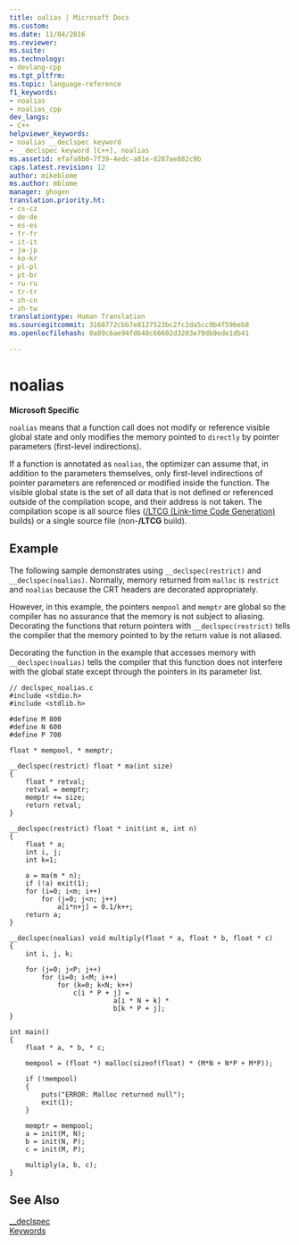 ```yaml
---
title: oalias | Microsoft Docs
ms.custom: 
ms.date: 11/04/2016
ms.reviewer: 
ms.suite: 
ms.technology:
- devlang-cpp
ms.tgt_pltfrm: 
ms.topic: language-reference
f1_keywords:
- noalias
- noalias_cpp
dev_langs:
- C++
helpviewer_keywords:
- noalias __declspec keyword
- __declspec keyword [C++], noalias
ms.assetid: efafa8b0-7f39-4edc-a81e-d287ae882c9b
caps.latest.revision: 12
author: mikeblome
ms.author: mblome
manager: ghogen
translation.priority.ht:
- cs-cz
- de-de
- es-es
- fr-fr
- it-it
- ja-jp
- ko-kr
- pl-pl
- pt-br
- ru-ru
- tr-tr
- zh-cn
- zh-tw
translationtype: Human Translation
ms.sourcegitcommit: 3168772cbb7e8127523bc2fc2da5cc9b4f59beb8
ms.openlocfilehash: 0a89c6ae94fd648c66602d3203e70db9ede1db41

---
```

# noalias
**Microsoft Specific**  
  
 `noalias` means that a function call does not modify or reference visible global state and only modifies the memory pointed to `directly` by pointer parameters (first-level indirections).  
  
 If a function is annotated as `noalias`, the optimizer can assume that, in addition to the parameters themselves, only first-level indirections of pointer parameters are referenced or modified inside the function. The visible global state is the set of all data that is not defined or referenced outside of the compilation scope, and their address is not taken. The compilation scope is all source files ([/LTCG (Link-time Code Generation)](../build/reference/ltcg-link-time-code-generation.md) builds) or a single source file (non-**/LTCG** build).  
  
## Example  
 The following sample demonstrates using `__declspec(restrict)` and `__declspec(noalias)`. Normally, memory returned from `malloc` is `restrict` and `noalias` because the CRT headers are decorated appropriately.  
  
 However, in this example, the pointers `mempool` and `memptr` are global so the compiler has no assurance that the memory is not subject to aliasing. Decorating the functions that return pointers with `__declspec(restrict)` tells the compiler that the memory pointed to by the return value is not aliased.  
  
 Decorating the function in the example that accesses memory with `__declspec(noalias)` tells the compiler that this function does not interfere with the global state except through the pointers in its parameter list.  
  
```  
// declspec_noalias.c   
#include <stdio.h>  
#include <stdlib.h>  
  
#define M 800  
#define N 600  
#define P 700  
  
float * mempool, * memptr;  
  
__declspec(restrict) float * ma(int size)  
{  
    float * retval;  
    retval = memptr;  
    memptr += size;  
    return retval;  
}  
  
__declspec(restrict) float * init(int m, int n)  
{  
    float * a;  
    int i, j;  
    int k=1;  
  
    a = ma(m * n);  
    if (!a) exit(1);  
    for (i=0; i<m; i++)  
        for (j=0; j<n; j++)  
            a[i*n+j] = 0.1/k++;  
    return a;  
}  
  
__declspec(noalias) void multiply(float * a, float * b, float * c)  
{  
    int i, j, k;  
  
    for (j=0; j<P; j++)  
        for (i=0; i<M; i++)  
            for (k=0; k<N; k++)  
                c[i * P + j] =   
                          a[i * N + k] *   
                          b[k * P + j];  
}  
  
int main()  
{  
    float * a, * b, * c;  
  
    mempool = (float *) malloc(sizeof(float) * (M*N + N*P + M*P));  
  
    if (!mempool)   
    {  
        puts("ERROR: Malloc returned null");  
        exit(1);  
    }  
  
    memptr = mempool;  
    a = init(M, N);  
    b = init(N, P);  
    c = init(M, P);  
  
    multiply(a, b, c);  
}  
```  
  
## See Also  
 [__declspec](../cpp/declspec.md)   
 [Keywords](../cpp/keywords-cpp.md)


<!--HONumber=Jan17_HO2-->



